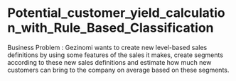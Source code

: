 # Potential_customer_yield_calculation_with_Rule_Based_Classification
Business Problem : Gezinomi wants to create new level-based sales definitions by using some features of the sales it makes,  create segments according to these new sales definitions and estimate how much new customers can bring to the company on average based on these segments. 
